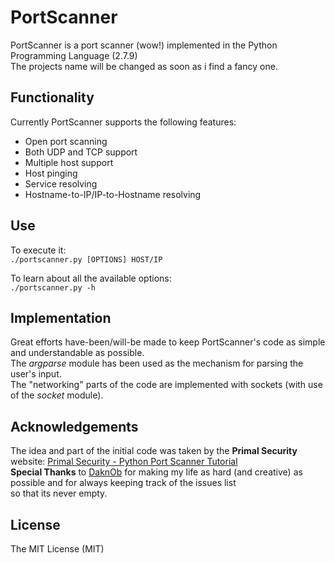 # PortScanner	
PortScanner is a port scanner (wow!) implemented in the Python Programming Language (2.7.9)	    
The projects name will be changed as soon as i find a fancy one.

## Functionality    
Currently PortScanner supports the following features:    
- Open port scanning    
- Both UDP and TCP support    
- Multiple host support    
- Host pinging    
- Service resolving    
- Hostname-to-IP/IP-to-Hostname resolving     

## Use    
       
To execute it:     
`./portscanner.py [OPTIONS] HOST/IP`    
        
To learn about all the available options:    
`./portscanner.py -h`    
	
## Implementation    
Great efforts have-been/will-be made to keep PortScanner's code as simple and understandable as possible.    
The _argparse_ module has been used as the mechanism for parsing the user's input.    
The "networking" parts of the code are implemented with sockets (with use of the _socket_ module).    

## Acknowledgements    
The idea and part of the initial code was taken by the **Primal Security** website: [Primal Security - Python Port Scanner Tutorial][pspt]    
**Special Thanks** to [DaknOb][daknob] for making my life as hard (and creative) as possible and for always keeping track of the issues list     
so that its never empty.     

License
---
The MIT License (MIT)

[pspt]: <http://www.primalsecurity.net/0x1-python-tutorial-port-scanner/>
[daknob]: <https://blog.daknob.net/>

